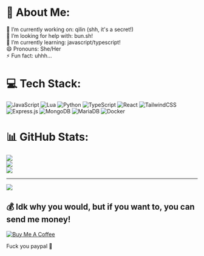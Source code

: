 # 💫 About Me:
🔭 I’m currently working on: qilin (shh, it's a secret!)<br>🤝 I’m looking for help with: bun.sh!<br>🌱 I’m currently learning: javascript/typescript!<br>😄 Pronouns: She/Her<br>⚡ Fun fact: uhhh...<br>


# 💻 Tech Stack:
![JavaScript](https://img.shields.io/badge/javascript-%23323330.svg?style=flat&logo=javascript&logoColor=%23F7DF1E) ![Lua](https://img.shields.io/badge/lua-%232C2D72.svg?style=flat&logo=lua&logoColor=white) ![Python](https://img.shields.io/badge/python-3670A0?style=flat&logo=python&logoColor=ffdd54) ![TypeScript](https://img.shields.io/badge/typescript-%23007ACC.svg?style=flat&logo=typescript&logoColor=white) ![React](https://img.shields.io/badge/ReactJs-aDAFB.svg?style=flat&logo=react&color=%232f7d73) ![TailwindCSS](https://img.shields.io/badge/tailwindcss-%2338B2AC.svg?style=flat&logo=tailwind-css&logoColor=white) ![Express.js](https://img.shields.io/badge/express.js-%23404d59.svg?style=flat&logo=express&logoColor=%2361DAFB) ![MongoDB](https://img.shields.io/badge/MongoDB-%234ea94b.svg?style=flat&logo=mongodb&logoColor=white) ![MariaDB](https://img.shields.io/badge/MariaDB-003545?style=flat&logo=mariadb&logoColor=white) ![Docker](https://img.shields.io/badge/docker-%230db7ed.svg?style=flat&logo=docker&logoColor=white)
# 📊 GitHub Stats:
![](https://github-readme-stats.vercel.app/api?username=nana-qilin&theme=tokyonight&hide_border=false&include_all_commits=true&count_private=true)<br/>
![](https://github-readme-streak-stats.herokuapp.com/?user=nana-qilin&theme=tokyonight&hide_border=false)<br/>
![](https://github-readme-stats.vercel.app/api/top-langs/?username=nana-qilin&theme=tokyonight&hide_border=false&include_all_commits=true&count_private=true&layout=compact)

---
[![](https://visitcount.itsvg.in/api?id=nana-qilin&icon=3&color=0)](https://visitcount.itsvg.in)

  ## 💰 Idk why you would, but if you want to, you can send me money!
  [![Buy Me A Coffee](https://img.shields.io/badge/buy_me_a%C2%A0coffee-red?style=for-the-badge&logo=buy-me-a-coffee&logoColor=white)](https://www.buymeacoffee.com/nanaqilin) 
  
Fuck you paypal 💞
